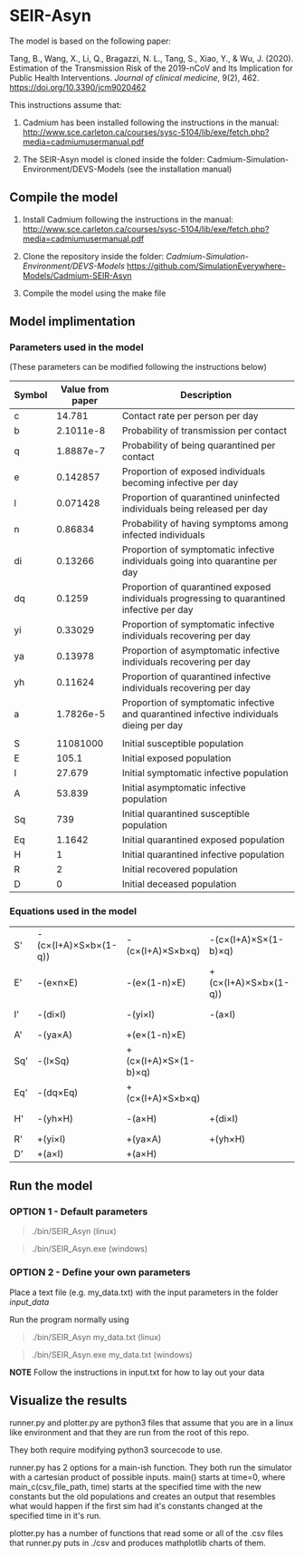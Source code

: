 # SEIR-Asyn

The model is based on the following paper: 

Tang, B., Wang, X., Li, Q., Bragazzi, N. L., Tang, S., Xiao, Y., & Wu, J. (2020). <br>
Estimation of the Transmission Risk of the 2019-nCoV and Its Implication for <br>
Public Health Interventions. *Journal of clinical medicine*, 9(2), 462. https://doi.org/10.3390/jcm9020462 <br>

This instructions assume that:

1. Cadmium has been installed following the instructions in the manual:
http://www.sce.carleton.ca/courses/sysc-5104/lib/exe/fetch.php?media=cadmiumusermanual.pdf

2. The SEIR-Asyn model is cloned inside the folder: Cadmium-Simulation-Environment/DEVS-Models
(see the installation manual)

## Compile the model

1. Install Cadmium following the instructions in the manual:
http://www.sce.carleton.ca/courses/sysc-5104/lib/exe/fetch.php?media=cadmiumusermanual.pdf

2. Clone the repository inside the folder: *Cadmium-Simulation-Environment/DEVS-Models*
https://github.com/SimulationEverywhere-Models/Cadmium-SEIR-Asyn

3. Compile the model using the make file

## Model implimentation
### Parameters used in the model

(These parameters can be modified following the instructions below)

| Symbol | Value from paper | Description  |
|--------|------------------|--------------|
| c      | 14.781           | Contact rate per person per day |
| b      | 2.1011e-8        | Probability of transmission per contact |
| q      | 1.8887e-7        | Probability of being quarantined per contact |
| e      | 0.142857         | Proportion of exposed individuals becoming infective per day |
| l      | 0.071428         | Proportion of quarantined uninfected individuals being released per day |
| n      | 0.86834          | Probability of having symptoms among infected individuals |
| di     | 0.13266          | Proportion of symptomatic infective individuals going into quarantine per day |
| dq     | 0.1259           | Proportion of quarantined exposed individuals progressing to quarantined infective per day |
| yi     | 0.33029          | Proportion of symptomatic infective individuals recovering per day |
| ya     | 0.13978          | Proportion of asymptomatic infective individuals recovering per day |
| yh     | 0.11624          | Proportion of quarantined infective individuals recovering per day |
| a      | 1.7826e-5        | Proportion of symptomatic infective and quarantined infective individuals dieing per day |
|   |
| S      | 11081000         | Initial susceptible population |
| E      | 105.1            | Initial exposed population |
| I      | 27.679           | Initial symptomatic infective population |
| A      | 53.839           | Initial asymptomatic infective population |
| Sq     | 739              | Initial quarantined susceptible population |
| Eq     | 1.1642           | Initial quarantined exposed population |
| H      | 1                | Initial quarantined infective population |
| R      | 2                | Initial recovered population |
| D      | 0                | Initial deceased population |

### Equations used in the model

|     |                      |                      |                      |          |
|-----|----------------------|----------------------|----------------------|----------|
| S'  | -(c×(I+A)×S×b×(1-q)) | -(c×(I+A)×S×b×q)     | -(c×(I+A)×S×(1-b)×q) | +(l×Sq)  |
| E'  | -(e×n×E)             | -(e×(1-n)×E)         | +(c×(I+A)×S×b×(1-q)) |          |
| I'  | -(di×I)              | -(yi×I)              | -(a×I)               | +(e×n×E) |
| A'  | -(ya×A)              | +(e×(1-n)×E)         |                      |          |
| Sq' | -(l×Sq)              | +(c×(I+A)×S×(1-b)×q) |                      |          |
| Eq' | -(dq×Eq)             | +(c×(I+A)×S×b×q)     |                      |          |
| H'  | -(yh×H)              | -(a×H)               | +(di×I)              | +(dq×Eq) |
| R'  | +(yi×I)              | +(ya×A)              | +(yh×H)              |          |
| D'  | +(a×I)               | +(a×H)               |                      |          |


## Run the model

### OPTION 1 - Default parameters

> ./bin/SEIR_Asyn (linux)

> ./bin/SEIR_Asyn.exe (windows)

### OPTION 2 - Define your own parameters

Place a text file (e.g. my_data.txt) with the input parameters in the folder *input_data*

Run the program normally using

> ./bin/SEIR_Asyn my_data.txt (linux)

> ./bin/SEIR_Asyn.exe my_data.txt (windows)

**NOTE**
Follow the instructions in input.txt for how to lay out your data

## Visualize the results

runner.py and plotter.py are python3 files that assume that you are in a linux like environment and that they are run from the root of this repo.

They both require modifying python3 sourcecode to use.

runner.py has 2 options for a main-ish function. They both run the simulator with a cartesian product of possible inputs.
main() starts at time=0, where main_c(csv_file_path, time) starts at the specified time with the new constants but the old populations and creates an output that resembles what would happen if the first sim had it's constants changed at the specified time in it's run.

plotter.py has a number of functions that read some or all of the .csv files that runner.py puts in ./csv and produces mathplotlib charts of them.
